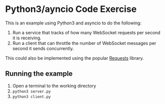 # Python3/ayncio Code Exercise

This is an example using Python3 and asyncio to do the following:

1. Run a service that tracks of how many WebSocket requests per second it is receiving.
2. Run a client that can throttle the number of WebSocket messages per second it sends concurrently.

This could also be implemented using the popular [Requests](http://docs.python-requests.org/en/master/) library.

## Running the example

1. Open a terminal to the working directory
2. `python3 server.py`
3. `python3 client.py`
